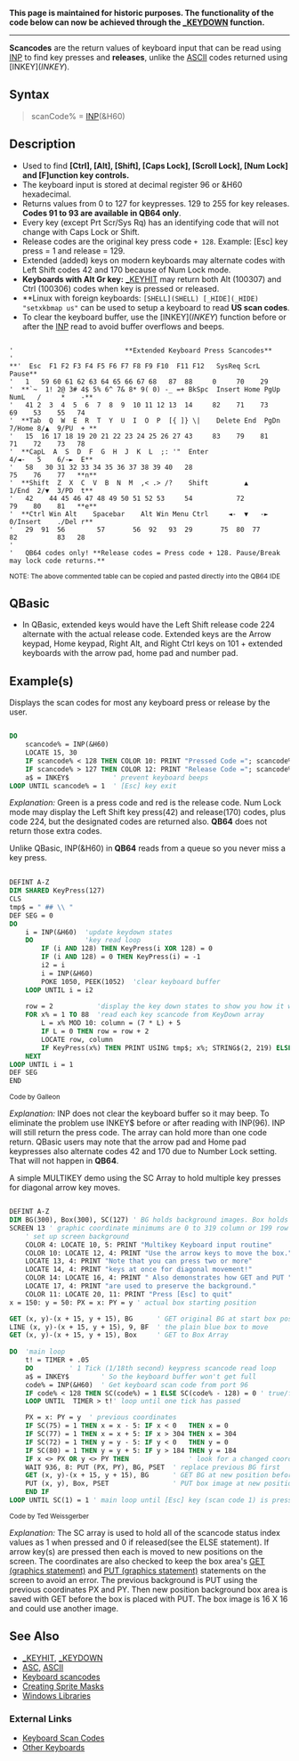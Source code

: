 **This page is maintained for historic purposes. The functionality of the code below can now be achieved through the [_KEYDOWN](_KEYDOWN) function.**

----

**Scancodes** are the return values of keyboard input that can be read using [INP](INP) to find key presses and **releases**, unlike the [ASCII](ASCII) codes returned using [INKEY$](INKEY$).

## Syntax

> scanCode% = [INP](INP)(&H60)

## Description

* Used to find **[Ctrl], [Alt], [Shift], [Caps Lock], [Scroll Lock], [Num Lock] and [F]unction key controls.**
* The keyboard input is stored at decimal register 96 or &H60 hexadecimal.
* Returns values from 0 to 127 for keypresses. 129 to 255 for key releases. **Codes 91 to 93 are available in QB64 only**.
* Every key (except Prt Scr/Sys Rq) has an identifying code that will not change with Caps Lock or Shift. 
* Release codes are the original key press code `+ 128`. Example: [Esc] key press = 1 and  release = 129.
* Extended (added) keys on modern keyboards may alternate codes with Left Shift codes 42 and 170 because of Num Lock mode.
* **Keyboards with Alt Gr key:** [_KEYHIT](_KEYHIT) may return both Alt (100307) and Ctrl (100306) codes when key is pressed or released.
* **Linux with foreign keyboards: `[SHELL](SHELL) [_HIDE](_HIDE) "setxkbmap us"` can be used to setup a keyboard to read **US scan codes**.
* To clear the keyboard buffer, use the [INKEY$](INKEY$) function before or after the [INP](INP) read to avoid buffer overflows and beeps.

```text

'                            **Extended Keyboard Press Scancodes**
'
**'  Esc  F1 F2 F3 F4 F5 F6 F7 F8 F9 F10  F11 F12   SysReq ScrL Pause**                  
'   1   59 60 61 62 63 64 65 66 67 68   87  88     0     70    29
'  **`~  1! 2@ 3# 4$ 5% 6^ 7& 8* 9( 0) -_ =+ BkSpc  Insert Home PgUp   NumL   /     *    -** 
'   41 2  3  4  5  6  7  8  9  10 11 12 13  14     82    71    73     69    53    55   74
'  **Tab  Q  W  E  R  T  Y  U  I  O  P  [{ ]} \|    Delete End  PgDn   7/Home 8/▲  9/PU  + **
'   15  16 17 18 19 20 21 22 23 24 25 26 27 43     83    79    81     71    72    73   78
'  **CapL  A  S  D  F  G  H  J  K  L  ;: '"  Enter                     4/◄-   5    6/-►  E**
'   58   30 31 32 33 34 35 36 37 38 39 40   28                        75    76    77   **n**
'  **Shift  Z  X  C  V  B  N  M  ,< .> /?    Shift         ▲           1/End  2/▼  3/PD  t**
'   42    44 45 46 47 48 49 50 51 52 53     54           72           79    80    81   **e**
'  **Ctrl Win Alt    Spacebar    Alt Win Menu Ctrl     ◄-  ▼   -►      0/Insert    ./Del r**
'   29  91  56        57       56  92   93  29       75  80  77       82          83   28 
'
'   QB64 codes only! **Release codes = Press code + 128. Pause/Break may lock code returns.**

```
<sub>NOTE: The above commented table can be copied and pasted directly into the QB64 IDE</sub>

## QBasic

* In QBasic, extended keys would have the Left Shift release code 224 alternate with the actual release code. Extended keys are the Arrow keypad, Home keypad, Right Alt, and Right Ctrl keys on 101 + extended keyboards with the arrow pad, home pad and number pad.

## Example(s)

Displays the scan codes for most any keyboard press or release by the user.

```vb

DO
    scancode% = INP(&H60)
    LOCATE 15, 30
    IF scancode% < 128 THEN COLOR 10: PRINT "Pressed Code ="; scancode%; SPACE$(1)
    IF scancode% > 127 THEN COLOR 12: PRINT "Release Code ="; scancode%; SPACE$(1)
    a$ = INKEY$           ' prevent keyboard beeps
LOOP UNTIL scancode% = 1  ' [Esc] key exit

```

*Explanation:* Green is a press code and red is the release code. Num Lock mode may display the Left Shift key press(42) and release(170) codes, plus code 224, but the designated codes are returned also. **QB64** does not return those extra codes.

Unlike QBasic, INP(&H60) in **QB64** reads from a queue so you never miss a key press.

```vb
 
DEFINT A-Z
DIM SHARED KeyPress(127)
CLS 
tmp$ = " ## \\ "
DEF SEG = 0
DO
    i = INP(&H60)  'update keydown states
    DO             'key read loop
        IF (i AND 128) THEN KeyPress(i XOR 128) = 0
        IF (i AND 128) = 0 THEN KeyPress(i) = -1
        i2 = i
        i = INP(&H60)
        POKE 1050, PEEK(1052)  'clear keyboard buffer
    LOOP UNTIL i = i2
          
    row = 2           'display the key down states to show you how it works!
    FOR x% = 1 TO 88  'read each key scancode from KeyDown array
        L = x% MOD 10: column = (7 * L) + 5
        IF L = 0 THEN row = row + 2
        LOCATE row, column
        IF KeyPress(x%) THEN PRINT USING tmp$; x%; STRING$(2, 219) ELSE PRINT USING tmp$; x%; "UP"
    NEXT
LOOP UNTIL i = 1
DEF SEG
END 

```
<sub>Code by Galleon</sub>

*Explanation:* INP does not clear the keyboard buffer so it may beep. To eliminate the problem use INKEY$ before or after reading with INP(96). INP will still return the press code. The array can hold more than one code return. QBasic users may note that the arrow pad and Home pad keypresses also alternate codes 42 and 170 due to Number Lock setting. That will not happen in **QB64**.

A simple MULTIKEY demo using the SC Array to hold multiple key presses for diagonal arrow key moves.

```vb

DEFINT A-Z
DIM BG(300), Box(300), SC(127) ' BG holds background images. Box holds the Box image.
SCREEN 13 ' graphic coordinate minimums are 0 to 319 column or 199 row maximums.
    ' set up screen background
    COLOR 4: LOCATE 10, 5: PRINT "Multikey Keyboard input routine"
    COLOR 10: LOCATE 12, 4: PRINT "Use the arrow keys to move the box."
    LOCATE 13, 4: PRINT "Note that you can press two or more"
    LOCATE 14, 4: PRINT "keys at once for diagonal movement!"
    COLOR 14: LOCATE 16, 4: PRINT " Also demonstrates how GET and PUT "
    LOCATE 17, 4: PRINT "are used to preserve the background."
    COLOR 11: LOCATE 20, 11: PRINT "Press [Esc] to quit"
x = 150: y = 50: PX = x: PY = y ' actual box starting position

GET (x, y)-(x + 15, y + 15), BG      ' GET original BG at start box position
LINE (x, y)-(x + 15, y + 15), 9, BF  ' the plain blue box to move
GET (x, y)-(x + 15, y + 15), Box     ' GET to Box Array
 
DO  'main loop
    t! = TIMER + .05
    DO         ' 1 Tick (1/18th second) keypress scancode read loop
	a$ = INKEY$        ' So the keyboard buffer won't get full
	code% = INP(&H60)  ' Get keyboard scan code from port 96
	IF code% < 128 THEN SC(code%) = 1 ELSE SC(code% - 128) = 0 ' true/false values to array
    LOOP UNTIL  TIMER > t!' loop until one tick has passed

    PX = x: PY = y  ' previous coordinates
    IF SC(75) = 1 THEN x = x - 5: IF x < 0   THEN x = 0
    IF SC(77) = 1 THEN x = x + 5: IF x > 304 THEN x = 304
    IF SC(72) = 1 THEN y = y - 5: IF y < 0   THEN y = 0
    IF SC(80) = 1 THEN y = y + 5: IF y > 184 THEN y = 184
    IF x <> PX OR y <> PY THEN               ' look for a changed coordinate value
	WAIT 936, 8: PUT (PX, PY), BG, PSET  ' replace previous BG first
	GET (x, y)-(x + 15, y + 15), BG      ' GET BG at new position before box is set
	PUT (x, y), Box, PSET                ' PUT box image at new position
    END IF
LOOP UNTIL SC(1) = 1 ' main loop until [Esc] key (scan code 1) is pressed

```
<sub>Code by Ted Weissgerber</sub>

*Explanation:* The SC array is used to hold all of the scancode status index values as 1 when pressed and 0 if released(see the ELSE statement). If arrow key(s) are pressed then each is moved to new positions on the screen. The coordinates are also checked to keep the box area's [GET (graphics statement)](GET-(graphics-statement)) and [PUT (graphics statement)](PUT-(graphics-statement)) statements on the screen to avoid an error. The previous background is PUT using the previous coordinates PX and PY. Then new position background box area is saved with GET before the box is placed with PUT. The box image is 16 X 16 and could use another image.


## See Also

* [_KEYHIT](_KEYHIT), [_KEYDOWN](_KEYDOWN)
* [ASC](ASC), [ASCII](ASCII)
* [Keyboard scancodes](Keyboard-scancodes)
* [Creating Sprite Masks](Creating-Sprite-Masks)
* [Windows Libraries](Windows-Libraries)

### External Links

* [Keyboard Scan Codes](http://www.quadibloc.com/comp/scan.htm)
* [Other Keyboards](http://www.win.tue.nl/~aeb/linux/kbd/scancodes.html)
